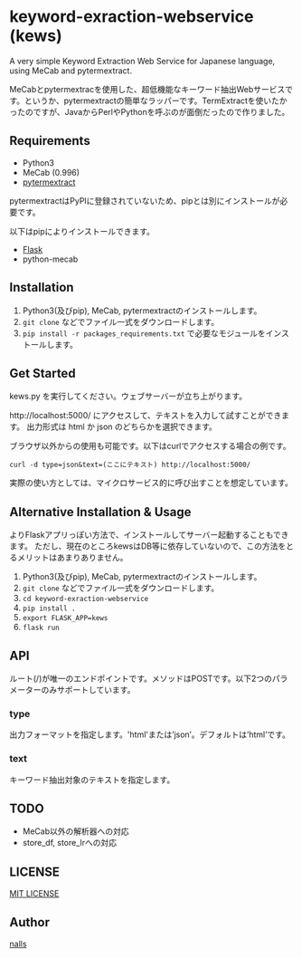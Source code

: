 # keyword-exraction-webservice (kews)

A very simple Keyword Extraction Web Service for Japanese language, using MeCab and pytermextract.

MeCabとpytermextracを使用した、超低機能なキーワード抽出Webサービスです。というか、pytermextractの簡単なラッパーです。TermExtractを使いたかったのですが、JavaからPerlやPythonを呼ぶのが面倒だったので作りました。

## Requirements

- Python3
- MeCab (0.996)
- [pytermextract](http://gensen.dl.itc.u-tokyo.ac.jp/pytermextract/)

pytermextractはPyPIに登録されていないため、pipとは別にインストールが必要です。

以下はpipによりインストールできます。

- [Flask](http://flask.pocoo.org/)
- python-mecab

## Installation

1. Python3(及びpip), MeCab, pytermextractのインストールします。
1. `git clone` などでファイル一式をダウンロードします。
1. `pip install -r packages_requirements.txt` で必要なモジュールをインストールします。

## Get Started

kews.py を実行してください。ウェブサーバーが立ち上がります。

http://localhost:5000/ にアクセスして、テキストを入力して試すことができます。
出力形式は html か json のどちらかを選択できます。

ブラウザ以外からの使用も可能です。以下はcurlでアクセスする場合の例です。

```
curl -d type=json&text=(ここにテキスト) http://localhost:5000/
```

実際の使い方としては、マイクロサービス的に呼び出すことを想定しています。

## Alternative Installation & Usage

よりFlaskアプリっぽい方法で、インストールしてサーバー起動することもできます。
ただし、現在のところkewsはDB等に依存していないので、この方法をとるメリットはあまりありません。

1. Python3(及びpip), MeCab, pytermextractのインストールします。
1. `git clone` などでファイル一式をダウンロードします。
1. `cd keyword-exraction-webservice`
1. `pip install .`
1. `export FLASK_APP=kews`
1. `flask run`

## API
ルート(/)が唯一のエンドポイントです。メソッドはPOSTです。以下2つのパラメーターのみサポートしています。

### type

出力フォーマットを指定します。'html'または’json’。デフォルトは’html’です。

### text

キーワード抽出対象のテキストを指定します。

## TODO

- MeCab以外の解析器への対応
- store_df, store_lrへの対応

## LICENSE

[MIT LICENSE](https://github.com/nalls/keyword-exraction-webservice/blob/master/LICENSE)

## Author

[nalls](https://github.com/nalls)
